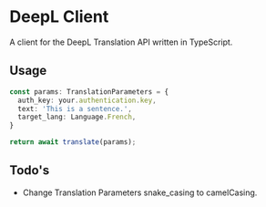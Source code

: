 # DeepL Client
A client for the DeepL Translation API written in TypeScript.

## Usage
```typescript
const params: TranslationParameters = {
  auth_key: your.authentication.key,
  text: 'This is a sentence.',
  target_lang: Language.French,
}

return await translate(params);
```


## Todo's
- Change Translation Parameters snake_casing to camelCasing.